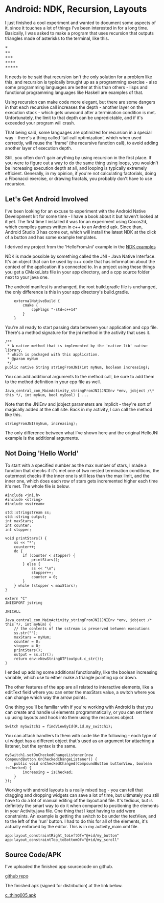 # Android: NDK, Recursion, Layouts

I just finished a cool experiment and wanted to document some aspects of it, since it touches a lot of things I've been interested in for a long time.
Basically, I was asked to make a program that uses recursion that outputs triangles made of asterisks to the terminal, like this.
<pre>
*
**
***
****
*****
</pre>

It needs to be said that recursion isn't the only solution for a problem like this, and recursion is typically brought up as a programming exercise - also some programming languages are better at this than others - lisps and functional programming languages like Haskell are examples of that.

Using recursion can make code more elegant, but there are some dangers in that each recursive call increases the depth - another layer on the execution stack - which gets unwound after a termination condition is met. Unfortunately, the limit to that depth can be unpredictable, and if it's exceeded your program will crash.

That being said, some languages are optimized for recursion in a special way - there's a thing called 'tail call optimization', which when used correctly, will reuse the 'frame' (the recursive function call), to avoid adding another layer of execution depth.

Still, you often don't gain anything by using recursion in the first place. If you were to figure out a way to do the same thing using loops, you wouldn't be increasing execution depth at all, and looping is typically extremely efficient. Generally, in my opinion, if you're not calculating factorials, doing a Fibonacci exercise, or drawing fractals, you probably don't have to use recursion.

## Let's Get Android Involved

I've been looking for an excuse to experiment with the Android Native Development kit for some time - I have a book about it but haven't looked at it yet. The first time I installed it was for an experiment using Cocos2d, which compiles games written in c++ to an Android apk. Since than, Android Studio 3 has come out, which will install the latest NDK at the click of a button and has some example templates.

I derived my project from the 'HelloFromJni' example in the [NDK examples](https://developer.android.com/ndk/samples/sample_hellojni.html)

NDK is made possible by something called the JNI - Java Native Interface. It's an object that can be used by c++ code that has information about the context of the application it's connected to. In a project using these things you get a CMakeLists file in your app directory, and a cpp source folder next to your java one.

The android manifest is unchanged, the root build.gradle file is unchanged, the only difference is this in your app directory's build.gradle.

        externalNativeBuild {
            cmake {
                cppFlags "-std=c++14"
            }
        }

You're all ready to start passing data between your application and cpp file. There's a method signature for the jni method in the activity that uses it.

    /**
     * A native method that is implemented by the 'native-lib' native library,
     * which is packaged with this application.
     * @param myNum
     */
    public native String stringFromJNI(int myNum, boolean increasing);

You can add additional arguments to the method call, be sure to add them to the method definition in your cpp file as well.

	Java_central_com_MainActivity_stringFromJNI(JNIEnv *env, jobject /\* this */, int myNum, bool myBool) { ...

Note that the JNIEnv and jobject parameters are implicit - they're sort of magically added at the call site. Back in my activity, I can call the method like this.
	
	stringFromJNI(myNum, increasing);

The only difference between what I've shown here and the original HelloJNI example is the additional arguments.

## Not Doing 'Hello World'

To start with a specified number as the max number of stars, I made a function that checks if it's met one of two nested termination conditions, the outermost checks if the inner one is still less than the max limit, and the inner one, which does each row of stars gets incremented higher each time it's met. The whole file is below.

    #include <jni.h>
    #include <string>
    #include <sstream>

    std::stringstream ss;
    std::string output;
    int maxStars;
    int counter;
    int stopper;

    void printStars() {
        ss << "*";
        counter++;
        do {
            if (counter < stopper) {
                printStars();
            } else {
                ss << "\n";
                stopper++;
                counter = 0;
            }
        } while (stopper < maxStars);
    }

    extern "C"
    JNIEXPORT jstring

    JNICALL

    Java_central_com_MainActivity_stringFromJNI(JNIEnv *env, jobject /* this */, int myNum) {
	    // the contents of the sstream is preserved between executions
	    ss.str("");
        maxStars = myNum;
        counter = 0;
        stopper = 0;
        printStars();
        output = ss.str();
        return env->NewStringUTF(output.c_str());
    }

I ended up adding some additional functionality, like the boolean increasing variable, which use to either make a triangle pointing up or down.

The other features of the app are all related to interactive elements, like a editText field where you can enter the maxStars value, a switch where you can change which way the arrow points.

One thing you'll be familiar with if you're working with Android is that you can create and handle ui elements programmatically, or you can set them up using layouts and hook into them using the resources object.

	Switch mySwitch1 = findViewById(R.id.my_switch1);

You can attach handlers to them with code like the following - each type of ui widget has a different object that's used as an argument for attaching a listener, but the syntax is the same.

    mySwitch1.setOnCheckedChangeListener(new CompoundButton.OnCheckedChangeListener() {
        public void onCheckedChanged(CompoundButton buttonView, boolean isChecked) {
            increasing = isChecked;
        }
    });

Working with android layouts is a really mixed bag - you can tell that dragging and dropping widgets can save a lot of time, but ultimately you still have to do a lot of manual editing of the layout.xml file. It's tedious, but is definitely the smart way to do it when compared to positioning the elements in your Activity.java file. One thing that I kept having to add were constraints. An example is getting the switch to be under the textView, and to the left of the 'run' button. I had to do this for all of the elements, it's actually enforced by the editor. This is in my activity_main.xml file.

	app:layout_constraintRight_toLeftOf="@+id/my_button"  
	app:layout_constraintTop_toBottomOf="@+id/my_scroll"

## Source Code/APK

I've uploaded the finished app sourcecode on github.

[github repo](https://github.com/jojomickymack/c_thing005)

The finished apk (signed for distribution) at the link below.

[c_thing005.apk](http://reverie.fun/fs/c_thing005.apk)
